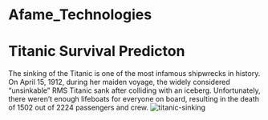 # Afame_Technologies 
# Titanic Survival Predicton
The sinking of the Titanic is one of the most infamous shipwrecks in history.
On April 15, 1912, during her maiden voyage, the widely considered “unsinkable” RMS Titanic sank
after colliding with an iceberg. Unfortunately, there weren’t enough lifeboats for everyone on board,
resulting in the death of 1502 out of 2224 passengers and crew.
![titanic-sinking](https://github.com/ArushiiGupta/Afame_Technologies/assets/93914809/d7f54732-7995-4794-8ae9-9387e13f577c)
